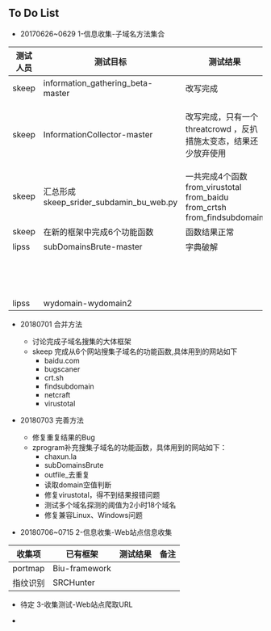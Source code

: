 ## To Do List

- 20170626~0629 1-信息收集-子域名方法集合


| 测试人员 | 测试目标                          | 测试结果 |  备注                                                                                                      |
| -------- | --------------------------------- | -------- | --------                                                                                                   |
| skeep    | information_gathering_beta-master |  改写完成 |  主要是利用百度搜索引擎来查询子域名 ,https://www.baidu.com/s?wd=site:%s&pn=%d&oq=site:
| skeep    | InformationCollector-master       | 改写完成，只有一个threatcrowd ，反扒措施太变态，结果还少放弃使用  |    用到的四个查询子域名的站点：  [[https://www.virustotal.com/ui/domains/baidu.com/subdomains?limit=30]]  [[https://crt.sh/]]  [[https://www.threatcrowd.org/graphHtml.php?domain=baidu.com]]/(丢弃/)  [[https://findsubdomains.com/subdomains-of/baidu.com]]                                         |
|skeep     |汇总形成 skeep_srider_subdamin_bu_web.py       |一共完成4个函数    from_virustotal   from_baidu   from_crtsh   from_findsubdomain |四个函数得到的子域名结果写入到output_subdomain.txt中|
|skeep| 在新的框架中完成6个功能函数|函数结果正常|晚上lipss发来新的可以查询的网站，后续处理|
| lipss    | subDomainsBrute-master            | 字典破解 | 使用DNSPOD:182.254.116.116\119.29.29.29
|          |                                   |          | 阿里云的公共DNS:223.5.5.5\223.6.6.6
|          |                                   |          | 进行查询，使用字典暴力破解域名，字典路径：dict/next_sub_full.txt、dict/next_sub.txt |
| lipss    | wydomain-wydomain2                |          |                                                                                                            |

- 20180701 合并方法
    - 讨论完成子域名搜集的大体框架
    - skeep 完成从6个网站搜集子域名的功能函数,具体用到的网站如下
        - baidu.com
        - bugscaner
        - crt.sh
        - findsubdomain
        - netcraft
        - virustotal
- 20180703 完善方法
    - 修复重复结果的Bug
	- zprogram补充搜集子域名的功能函数，具体用到的网站如下：
        - chaxun.la
        - subDomainsBrute
        - outfile_去重复
        - 读取domain空值判断
		- 修复virustotal，得不到结果报错问题
		- 测试多个域名探测的阈值为2小时18个域名
		- 修复兼容Linux、Windows问题

- 20180706~0715 2-信息收集-Web站点信息收集

| 收集项 | 已有框架                          | 测试结果 |  备注                                                                                                      |
| -------- | --------------------------------- | -------- | --------   
| portmap |Biu-framework                       |  |    
| 指纹识别 |SRCHunter                           |  |    

- 待定 3-收集测试-Web站点爬取URL

-




